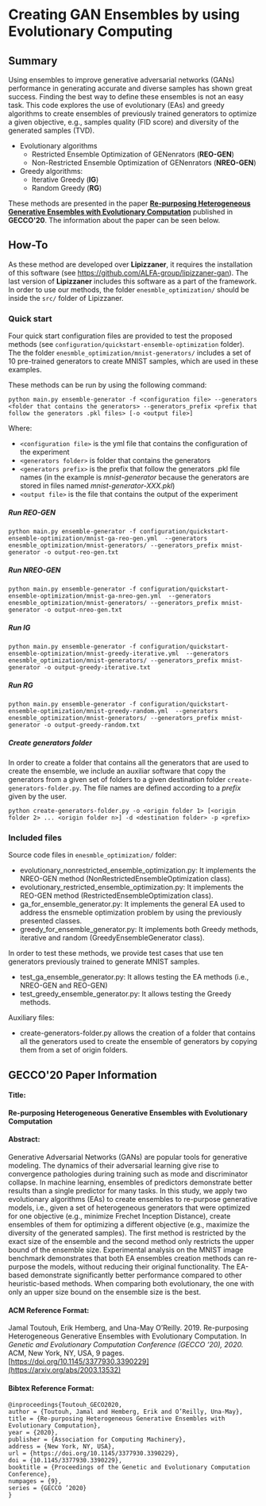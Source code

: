 # Creating GAN Ensembles by using Evolutionary Computing

## Summary

Using ensembles to improve generative adversarial networks (GANs) performance in generating accurate and diverse samples has shown great success. Finding the best way to define these ensembles is not an easy task.
This code explores the use of evolutionary (EAs) and greedy algorithms to create ensembles of previously
trained generators to optimize a given objective, e.g., samples quality (FID score) and
diversity of the generated samples (TVD).
- Evolutionary algorithms
    - Restricted Ensemble Optimization of GENenrators (**REO-GEN**)
    - Non-Restricted Ensemble Optimization of GENenrators (**NREO-GEN**)
- Greedy algorithms:
    - Iterative Greedy (**IG**)
    - Random Greedy (**RG**)

These methods are presented in the paper [**Re-purposing Heterogeneous Generative Ensembles with Evolutionary Computation**](https://arxiv.org/abs/2003.13532) published in **GECCO'20**. The information about the paper can be seen below.



## How-To

As these method are developed over **Lipizzaner**, it requires the installation of this software (see https://github.com/ALFA-group/lipizzaner-gan).
The last version of **Lipizzaner** includes this software as a part of the framework.
In order to use our methods, the folder `enesmble_optimization/` should be inside the `src/` folder of Lipizzaner.

### Quick start

Four quick start configuration files are provided to test the proposed methods (see `configuration/quickstart-ensemble-optimization` folder).
The the folder `enesmble_optimization/mnist-generators/` includes a set of 10 pre-trained generators to create MNIST samples, which are used in these examples.

These methods can be run by using the following command:
```
python main.py ensemble-generator -f <configuration file> --generators <folder that contains the generators> --generators_prefix <prefix that follow the generators .pkl files> [-o <output file>]
```
Where:
- `<configuration file>` is the yml file that contains the configuration of the experiment
- `<generators folder>` is folder that contains the generators
- `<generators prefix>` is the prefix that follow the generators .pkl file names (in the example is *mnist-generator* because the generators are stored in files named *mnist-generator-XXX.pkl*)
- `<output file>` is the file that contains the output of the experiment

##### Run REO-GEN
```
python main.py ensemble-generator -f configuration/quickstart-ensemble-optimization/mnist-ga-reo-gen.yml  --generators enesmble_optimization/mnist-generators/ --generators_prefix mnist-generator -o output-reo-gen.txt
```

##### Run NREO-GEN
```
python main.py ensemble-generator -f configuration/quickstart-ensemble-optimization/mnist-ga-nreo-gen.yml  --generators enesmble_optimization/mnist-generators/ --generators_prefix mnist-generator -o output-nreo-gen.txt
```
##### Run IG
```
python main.py ensemble-generator -f configuration/quickstart-ensemble-optimization/mnist-greedy-iterative.yml  --generators enesmble_optimization/mnist-generators/ --generators_prefix mnist-generator -o output-greedy-iterative.txt
```
##### Run RG
```
python main.py ensemble-generator -f configuration/quickstart-ensemble-optimization/mnist-greedy-random.yml  --generators enesmble_optimization/mnist-generators/ --generators_prefix mnist-generator -o output-greedy-random.txt
```

##### Create generators folder
In order to create a folder that contains all the generators that are used to create the ensemble, we include an
auxiliar software that copy the generators from a given set of folders to a given destination folder
`create-generators-folder.py`. The file names are defined according to a *prefix* given by the user.

```
python create-generators-folder.py -o <origin folder 1> [<origin folder 2> ... <origin folder n>] -d <destination folder> -p <prefix>
```


### Included files

Source code files in `enesmble_optimization/` folder:
- evolutionary_nonrestricted_ensemble_optimization.py: It implements the NREO-GEN method (NonRestrictedEnsembleOptimization class).
- evolutionary_restricted_ensemble_optimization.py: It implements the REO-GEN method (RestrictedEnsembleOptimization class).
- ga_for_ensemble_generator.py: It implements the general EA used to address the ensmeble optimization problem by using
the previously presented classes.
- greedy_for_ensemble_generator.py: It implements both Greedy methods, iterative and random (GreedyEnsembleGenerator class).

In order to test these methods, we provide test cases that use ten generators previously trained to generate MNIST samples.
- test_ga_ensemble_generator.py: It allows testing the EA methods (i.e., NREO-GEN and REO-GEN)
- test_greedy_ensemble_generator.py: It allows testing the Greedy methods.

Auxiliary files:
- create-generators-folder.py allows the creation of a folder that contains all the generators used to create the
ensemble of generators by copying them from a set of origin folders.



## GECCO'20 Paper Information

#### Title:
**Re-purposing Heterogeneous Generative Ensembles with Evolutionary Computation**

#### Abstract:
Generative Adversarial Networks (GANs) are popular tools for generative modeling. The dynamics of their adversarial learning give rise to convergence pathologies during training such as mode and discriminator collapse. In machine learning, ensembles of predictors demonstrate better results than a single predictor for many tasks. In this study, we apply two evolutionary algorithms (EAs) to create ensembles to re-purpose generative models, i.e., given a set of heterogeneous generators that were optimized for one objective (e.g., minimize Frechet Inception Distance), create ensembles of them for optimizing a different objective (e.g., maximize the diversity of the generated samples). The first method is restricted by the exact size of the ensemble and the second method only restricts the upper bound of the ensemble size. Experimental analysis on the MNIST image benchmark demonstrates that both EA ensembles creation methods can re-purpose the models, without reducing their original functionality. The EA-based demonstrate significantly better performance compared to other heuristic-based methods. When comparing both evolutionary, the one with only an upper size bound on the ensemble size is the best.

#### ACM Reference Format:

Jamal Toutouh, Erik Hemberg, and Una-May O’Reilly. 2019. Re-purposing Heterogeneous Generative Ensembles with Evolutionary Computation. In *Genetic and Evolutionary Computation Conference (GECCO ’20), 2020.* ACM, New York, NY, USA, 9 pages. [https://doi.org/10.1145/3377930.3390229](https://arxiv.org/abs/2003.13532)

#### Bibtex Reference Format:

```
@inproceedings{Toutouh_GECO2020,
author = {Toutouh, Jamal and Hemberg, Erik and O’Reilly, Una-May},
title = {Re-purposing Heterogeneous Generative Ensembles with Evolutionary Computation},
year = {2020},
publisher = {Association for Computing Machinery},
address = {New York, NY, USA},
url = {https://doi.org/10.1145/3377930.3390229},
doi = {10.1145/3377930.3390229},
booktitle = {Proceedings of the Genetic and Evolutionary Computation Conference},
numpages = {9},
series = {GECCO ’2020}
}
```
